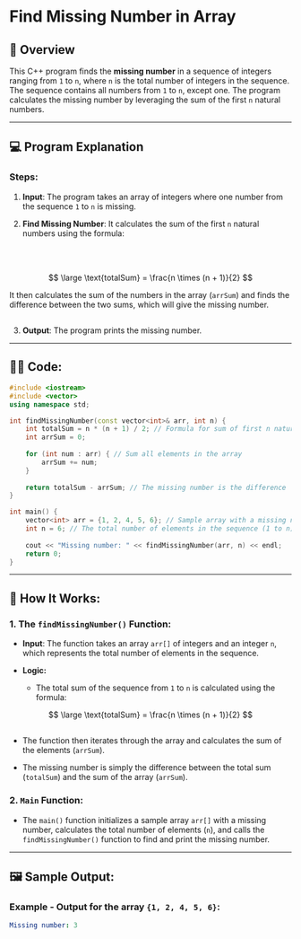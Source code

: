 # Find Missing Number in Array

## 📝 **Overview**

This C++ program finds the **missing number** in a sequence of integers ranging from `1` to `n`, where `n` is the total number of integers in the sequence. The sequence contains all numbers from `1` to `n`, except one. The program calculates the missing number by leveraging the sum of the first `n` natural numbers.

---

## 💻 **Program Explanation**

### **Steps**:
1. **Input**: The program takes an array of integers where one number from the sequence `1` to `n` is missing.

2. **Find Missing Number**: It calculates the sum of the first `n` natural numbers using the formula:

 <br></br>  

   $$
   \large \text{totalSum} = \frac{n \times (n + 1)}{2}
   $$
  
   
   It then calculates the sum of the numbers in the array (`arrSum`) and finds the difference between the two sums, which will give the missing number.
##
3. **Output**: The program prints the missing number.

---

## 🧑‍💻 **Code**:

```cpp
#include <iostream>
#include <vector>
using namespace std;

int findMissingNumber(const vector<int>& arr, int n) {
    int totalSum = n * (n + 1) / 2; // Formula for sum of first n natural numbers
    int arrSum = 0;
    
    for (int num : arr) { // Sum all elements in the array
        arrSum += num;
    }
    
    return totalSum - arrSum; // The missing number is the difference
}

int main() {
    vector<int> arr = {1, 2, 4, 5, 6}; // Sample array with a missing number
    int n = 6; // The total number of elements in the sequence (1 to n)
    
    cout << "Missing number: " << findMissingNumber(arr, n) << endl;
    return 0;
}
```

---
## 🚀 How It Works:
### 1. The `findMissingNumber()` Function:
- **Input**: The function takes an array `arr[]` of integers and an integer `n`, which represents the total number of elements in the sequence.

- **Logic:**

  - The total sum of the sequence from `1` to `n` is calculated using the formula:

$$
\large \text{totalSum} = \frac{n \times (n + 1)}{2}
$$
##

  - The function then iterates through the array and calculates the sum of the elements (`arrSum`).

  - The missing number is simply the difference between the total sum (`totalSum`) and the sum of the array (`arrSum`).

### 2. `Main` Function:
- The `main()` function initializes a sample array `arr[]` with a missing number, calculates the total number of elements (`n`), and calls the `findMissingNumber()` function to find and print the missing number.

---
## 🖼️ Sample Output:
### Example - Output for the array `{1, 2, 4, 5, 6}`:
```yaml
Missing number: 3
```
